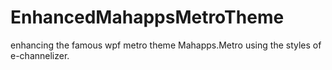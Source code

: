 # EnhancedMahappsMetroTheme
enhancing the famous wpf metro theme Mahapps.Metro using the styles of e-channelizer.
